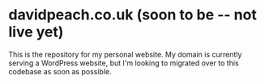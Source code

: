 # davidpeach.co.uk (soon to be -- not live yet)

This is the repository for my personal website. My domain is currently serving a WordPress website, but I'm looking to migrated over to this codebase as soon as possible.
